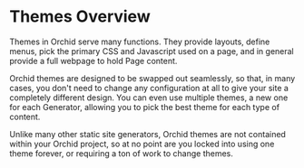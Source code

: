 ---
---

# Themes Overview

Themes in Orchid serve many functions. They provide layouts, define menus, pick the primary CSS and Javascript used on
a page, and in general provide a full webpage to hold Page content. 

Orchid themes are designed to be swapped out seamlessly, so that, in many cases, you don't need to change any 
configuration at all to give your site a completely different design. You can even use multiple themes, a new one for 
each Generator, allowing you to pick the best theme for each type of content.

Unlike many other static site generators, Orchid themes are not contained within your Orchid project, so at no point are 
you locked into using one theme forever, or requiring a ton of work to change themes. 